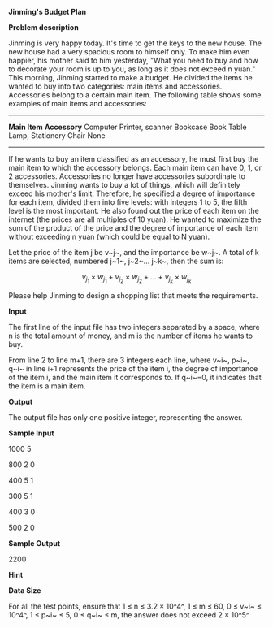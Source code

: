 **Jinming's Budget Plan**

**Problem description**

Jinming is very happy today. It's time to get the keys to the new house. The new house had a very spacious room to himself only. To make him even happier, his mother said to him yesterday, "What you need to buy and how to decorate your room is up to you, as long as it does not exceed n yuan." This morning, Jinming started to make a budget. He divided the items he wanted to buy into two categories: main items and accessories. Accessories belong to a certain main item. The following table shows some examples of main items and accessories:

---

  **Main Item**   **Accessory**
  Computer        Printer, scanner
  Bookcase        Book
  Table           Lamp, Stationery
  Chair           None

---

If he wants to buy an item classified as an accessory, he must first buy the main item to which the accessory belongs. Each main item can have 0, 1, or 2 accessories. Accessories no longer have accessories subordinate to themselves. Jinming wants to buy a lot of things, which will definitely exceed his mother's limit. Therefore, he specified a degree of importance for each item, divided them into five levels: with integers 1 to 5, the fifth level is the most important. He also found out the price of each item on the internet (the prices are all multiples of 10 yuan). He wanted to maximize the sum of the product of the price and the degree of importance of each item without exceeding n yuan (which could be equal to N yuan).

Let the price of the item j be v~j~, and the importance be w~j~. A total of k items are selected, numbered j~1~, j~2~\... j~k~, then the sum is:

$$
v_{j_1} \times w_{j_1}+v_{j_2} \times w_{j_2}+ \dots +v_{j_k} \times w_{j_k}
$$

Please help Jinming to design a shopping list that meets the requirements.

**Input**

The first line of the input file has two integers separated by a space, where n is the total amount of money, and m is the number of items he wants to buy.

From line 2 to line m+1, there are 3 integers each line, where v~i~, p~i~, q~i~ in line i+1 represents the price of the item i, the degree of importance of the item i, and the main item it corresponds to. If q~i~=0, it indicates that the item is a main item.

**Output**

The output file has only one positive integer, representing the answer.

**Sample Input**

1000 5

800 2 0

400 5 1

300 5 1

400 3 0

500 2 0

**Sample Output**

2200

**Hint**

**Data Size**

For all the test points, ensure that 1 ≤ n ≤ 3.2 × 10^4^, 1 ≤ m ≤ 60, 0 ≤ v~i~ ≤ 10^4^, 1 ≤ p~i~ ≤ 5, 0 ≤ q~i~ ≤ m, the answer does not exceed 2 × 10^5^
